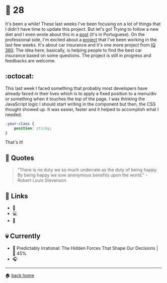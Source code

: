 # :pushpin: 28

It's been a while! These last weeks I've been focusing on a lot of things that I didn't have time to update this project. But let's go! Trying to follow a new diet and I even wrote about this in a [post](http://www.raphaelfabeni.com.br/cuide-de-sua-saude/) (it's in Portuguese). On the professional side, I'm excited about a [project](http://bit.ly/seguro-auto-facil) that I've been working in the last few weeks. It's about car insurance and it's one more project from [IQ 360](http://iq360.com.br/). The idea here, basically, is helping people to find the best car insurance based on some questions. The project is still in progress and feedbacks are welcome.

## :octocat:

This last week I faced something that probably most developers have already faced in their lives which is to apply a fixed position to a menu/div or something when it touches the top of the page. I was thinking the JavaScript logic I should start writing in the component but then, the CSS thought showed up. It was easier, faster and it helped to accomplish what I needed.


```css
.your-class {
	position: sticky;
}
```

That's it!

## :speech_balloon: Quotes

> "There is no duty we so much underrate as the duty of being happy. By being happy we sow anonymous benefits upon the world." - Robert Louis Stevenson 

## :link: Links

* :pencil: []()
* :computer: []()
* :movie_camera: []()
 
## :skull: Currently

* :book: Predictably Irrational: The Hidden Forces That Shape Our Decisions | :running: 45%
* :headphones: []()

---

:house: [back home](../../../..#home)
